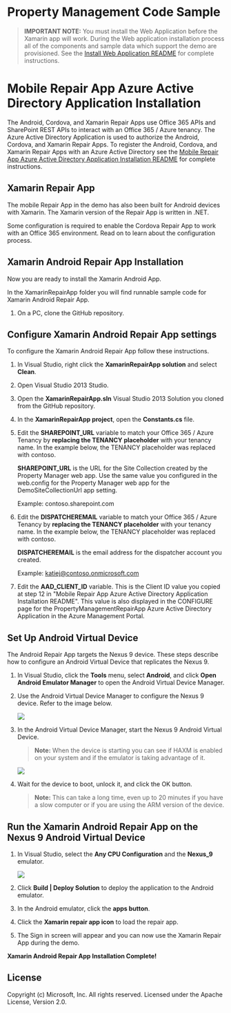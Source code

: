 # Property Management Code Sample

> **IMPORTANT NOTE:** You must install the Web Application before the Xamarin app will work.  During the Web application installation process all of the components and sample data which support the demo are provisioned.  See the [Install Web Application README](https://github.com/OfficeDev/Property-Inspection-Code-Sample/blob/master/PropertyManagerMyApp/README.md) for complete instructions.

Mobile Repair App Azure Active Directory Application Installation
=================================================================

The Android, Cordova, and Xamarin Repair Apps use Office 365 APIs and SharePoint REST APIs to interact with an Office 365 / Azure tenancy.  The Azure Active Directory Application is used to authorize the Android, Cordova, and Xamarin Repair Apps.  To register the Android, Cordova, and Xamarin Repair Apps with an Azure Active Directory see the [Mobile Repair App Azure Active Directory Application Installation README](https://github.com/OfficeDev/Property-Inspection-Code-Sample/blob/master/README-RepairAppAAD.md) for complete instructions.

Xamarin Repair App
------------------

The mobile Repair App in the demo has also been built for Android devices with Xamarin.  The Xamarin version of the Repair App is written in .NET.

Some configuration is required to enable the Cordova Repair App to work with an Office 365 environment.  Read on to learn about the configuration process.

Xamarin Android Repair App Installation
---------------------------------------

Now you are ready to install the Xamarin Android App.  

In the XamarinRepairApp folder you will find runnable sample code for Xamarin Android Repair App.

1. On a PC, clone the GitHub repository.  

Configure Xamarin Android Repair App settings
---------------------------------------------

To configure the Xamarin Android Repair App follow these instructions.

1. In Visual Studio, right click the **XamarinRepairApp solution** and select **Clean**.
2. Open Visual Studio 2013 Studio.
3. Open the **XamarinRepairApp.sln** Visual Studio 2013 Solution you cloned from the GitHub repository.
4. In the **XamarinRepairApp project**, open the **Constants.cs** file.
5. Edit the **SHAREPOINT_URL** variable to match your Office 365 / Azure Tenancy by **replacing the TENANCY placeholder** with your tenancy name.  In the example below, the TENANCY placeholder was replaced with contoso.

	**SHAREPOINT_URL** is the URL for the Site Collection created by the Property Manager web app.  Use the same value you configured in the web.config for the Property Manager web app for the DemoSiteCollectionUrl app setting.

    Example: contoso.sharepoint.com

6. Edit the **DISPATCHEREMAIL** variable to match your Office 365 / Azure Tenancy by **replacing the TENANCY placeholder** with your tenancy name.  In the example below, the TENANCY placeholder was replaced with contoso.

	**DISPATCHEREMAIL** is the email address for the dispatcher account you created.

    Example: katiej@contoso.onmicrosoft.com

7. Edit the **AAD_CLIENT_ID** variable.  This is the Client ID value you copied at step 12 in "Mobile Repair App Azure Active Directory Application Installation README".  This value is also displayed in the CONFIGURE page for the PropertyManagementRepairApp Azure Active Directory Application in the Azure Management Portal.


Set Up Android Virtual Device
-----------------------------

The Android Repair App targets the Nexus 9 device.  These steps describe how to configure an Android Virtual Device that replicates the Nexus 9.

1. In Visual Studio, click the **Tools** menu, select **Android**, and click **Open Android Emulator Manager** to open the Android Virtual Device Manager.
2. Use the Android Virtual Device Manager to configure the Nexus 9 device.  Refer to the image below.

	![](https://raw.githubusercontent.com/OfficeDev/Property-Inspection-Code-Sample/master/Documents/Nexus%209%20AVD%20Settings.png)

3. In the Android Virtual Device Manager, start the Nexus 9 Android Virtual Device.

	> **Note:** When the device is starting you can see if HAXM is enabled on your system and if the emulator is taking advantage of it.

	![](https://raw.githubusercontent.com/OfficeDev/Property-Inspection-Code-Sample/master/Documents/Starting%20Nexus%209%20AVD.png)

4. Wait for the device to boot, unlock it, and click the OK button.  

	> **Note:** This can take a long time, even up to 20 minutes if you have a slow computer or if you are using the ARM version of the device.

Run the Xamarin Android Repair App on the Nexus 9 Android Virtual Device
------------------------------------------------------------------------

1. In Visual Studio, select the **Any CPU Configuration** and the **Nexus_9** emulator.

	![](https://raw.githubusercontent.com/OfficeDev/Property-Inspection-Code-Sample/master/Documents/Xamarin%20Nexus%209%20Simulator.png)

2. Click **Build | Deploy Solution** to deploy the application to the Android emulator.
3. In the Android emulator, click the **apps button**.
4. Click the **Xamarin repair app icon** to load the repair app.
5. The Sign in screen will appear and you can now use the Xamarin Repair App during the demo.

**Xamarin Android Repair App Installation Complete!**

## License
Copyright (c) Microsoft, Inc. All rights reserved. Licensed under the Apache License, Version 2.0.




